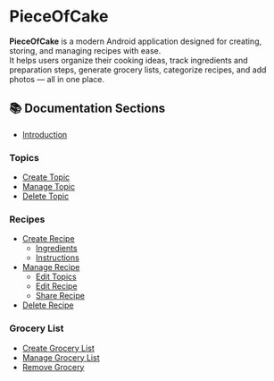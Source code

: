 # PieceOfCake

**PieceOfCake** is a modern Android application designed for creating, storing, and managing recipes with ease.  
It helps users organize their cooking ideas, track ingredients and preparation steps, generate grocery lists, categorize recipes, and add photos — all in one place.

## 📚 Documentation Sections

- [Introduction](intro.md)  

### Topics
- [Create Topic](topics_add.md)
- [Manage Topic](topics_manage.md)
- [Delete Topic](topics_delete.md)
  
### Recipes
- [Create Recipe](recipe_add.md)
  - [Ingredients](recipe_ingredients.md)
  - [Instructions](recipe_instructions.md)
- [Manage Recipe](recipe_manage.md)
  - [Edit Topics](topics_edit.md)
  - [Edit Recipe](recipe_edit.md)
  - [Share Recipe](recipe_share.md)
- [Delete Recipe](recipe_delete.md)
  
### Grocery List
- [Create Grocery List](grocery_add.md)
- [Manage Grocery List](grocery_manage.md)
- [Remove Grocery](grocery_delete.md)
